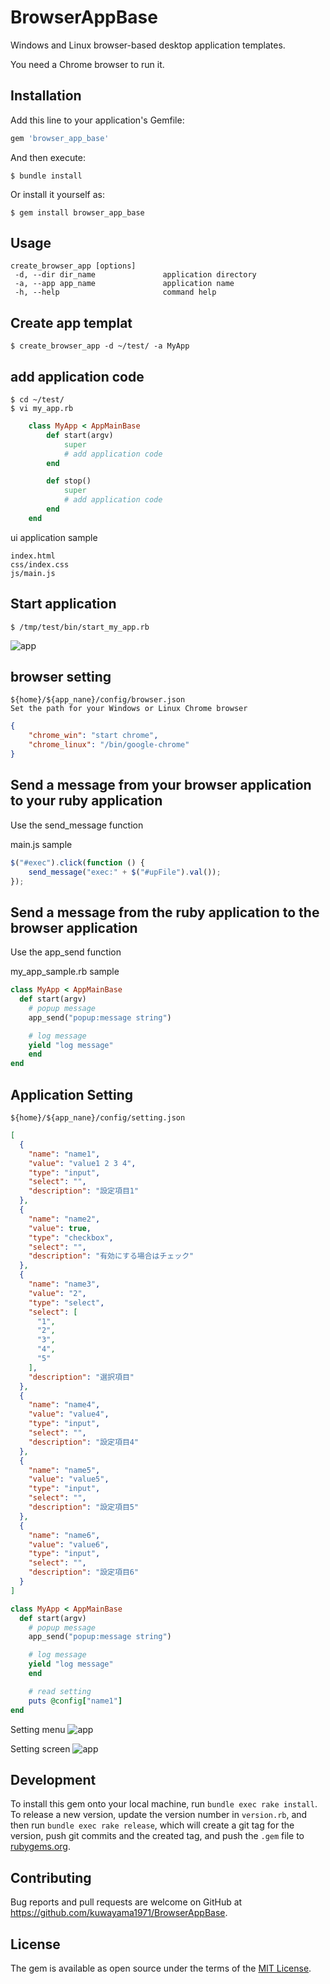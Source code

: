 # BrowserAppBase

Windows and Linux browser-based desktop application templates.

You need a Chrome browser to run it.

## Installation

Add this line to your application's Gemfile:

```ruby
gem 'browser_app_base'
```

And then execute:

    $ bundle install

Or install it yourself as:

    $ gem install browser_app_base

## Usage

    create_browser_app [options]
     -d, --dir dir_name               application directory
     -a, --app app_name               application name
     -h, --help                       command help


## Create app templat

    $ create_browser_app -d ~/test/ -a MyApp

## add application code
    $ cd ~/test/
    $ vi my_app.rb

```ruby
    class MyApp < AppMainBase
        def start(argv)
            super
            # add application code
        end

        def stop()
            super
            # add application code
        end
    end
```

ui application sample

    index.html
    css/index.css
    js/main.js

## Start application

```shell
$ /tmp/test/bin/start_my_app.rb
```

![app](img/app.png)

## browser setting

    ${home}/${app_nane}/config/browser.json
    Set the path for your Windows or Linux Chrome browser

```json
{
    "chrome_win": "start chrome",
    "chrome_linux": "/bin/google-chrome"
}
```

## Send a message from your browser application to your ruby application

Use the send_message function

main.js sample
```javascript
$("#exec").click(function () {
    send_message("exec:" + $("#upFile").val());
});

```

## Send a message from the ruby application to the browser application

Use the app_send function

my_app_sample.rb sample
```ruby
class MyApp < AppMainBase
  def start(argv)
    # popup message
    app_send("popup:message string")

    # log message
    yield "log message"
    end
end
```

## Application Setting 

    ${home}/${app_nane}/config/setting.json


```json
[
  {
    "name": "name1",
    "value": "value1 2 3 4",
    "type": "input",
    "select": "",
    "description": "設定項目1"
  },
  {
    "name": "name2",
    "value": true,
    "type": "checkbox",
    "select": "",
    "description": "有効にする場合はチェック"
  },
  {
    "name": "name3",
    "value": "2",
    "type": "select",
    "select": [
      "1",
      "2",
      "3",
      "4",
      "5"
    ],
    "description": "選択項目"
  },
  {
    "name": "name4",
    "value": "value4",
    "type": "input",
    "select": "",
    "description": "設定項目4"
  },
  {
    "name": "name5",
    "value": "value5",
    "type": "input",
    "select": "",
    "description": "設定項目5"
  },
  {
    "name": "name6",
    "value": "value6",
    "type": "input",
    "select": "",
    "description": "設定項目6"
  }
]
```
```ruby
class MyApp < AppMainBase
  def start(argv)
    # popup message
    app_send("popup:message string")

    # log message
    yield "log message"
    end

    # read setting
    puts @config["name1"]
end
```

Setting menu
![app](img/setting_menu.png)


Setting screen
![app](img/setting.png)

## Development

To install this gem onto your local machine, run `bundle exec rake install`. To release a new version, update the version number in `version.rb`, and then run `bundle exec rake release`, which will create a git tag for the version, push git commits and the created tag, and push the `.gem` file to [rubygems.org](https://rubygems.org).

## Contributing

Bug reports and pull requests are welcome on GitHub at https://github.com/kuwayama1971/BrowserAppBase.

## License

The gem is available as open source under the terms of the [MIT License](https://opensource.org/licenses/MIT).
